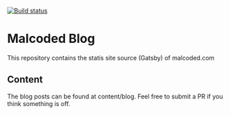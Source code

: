 [![Build status](https://lukasmarx.visualstudio.com/malcoded-blog/_apis/build/status/malcoded-blog-prod)](https://lukasmarx.visualstudio.com/malcoded-blog/_build/latest?definitionId=6)
# Malcoded Blog
This repository contains the statis site source (Gatsby) of malcoded.com

## Content
The blog posts can be found at content/blog. Feel free to submit a PR if you think something is off.
